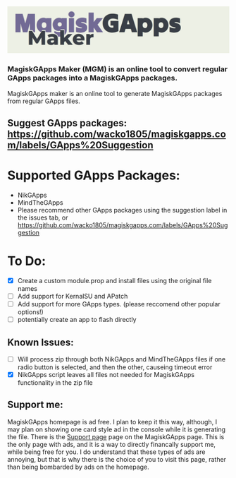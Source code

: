 ![alt text](https://raw.githubusercontent.com/wacko1805/wacko1805/main/MGM-LOGO-TEXT.png "Logo Title Text 1")
### MagiskGApps Maker (MGM) is an online tool to convert regular GApps packages into a MagiskGApps packages. 

MagiskGApps maker is an online tool to generate MagiskGApps packages from regular GApps files.
## Suggest GApps packages: https://github.com/wacko1805/magiskgapps.com/labels/GApps%20Suggestion
# Supported GApps Packages:
- NikGApps
- MindTheGApps
- Please recommend other GApps packages using the suggestion label in the issues tab, or https://github.com/wacko1805/magiskgapps.com/labels/GApps%20Suggestion
# To Do:
- [x] Create a custom module.prop and install files using the original file names
- [ ] Add support for KernalSU and APatch
- [ ] Add support for more GApps types. (please reccomend other popular options!)
- [ ] potentially create an app to flash directly
## Known Issues:
- [ ] Will process zip through both NikGApps and MindTheGApps files if one radio button is selected, and then the other, causeing timeout error
- [x] NikGApps script leaves all files not needed for MagiskGApps functionality in the zip file

## Support me:
MagiskGApps homepage is ad free. I plan to keep it this way, although, I may plan on showing one card style ad in the console while it is generating the file. 
There is the [Support page](https://magiskgapps.com/support.html) page on the MagiskGApps page. This is the only page with ads, and it is a way to directly financally support me, while being free for you. I do understand that these types of ads are annoying, but that is why there is the choice of you to visit this page, rather than being bombarded by ads on the homepage.
